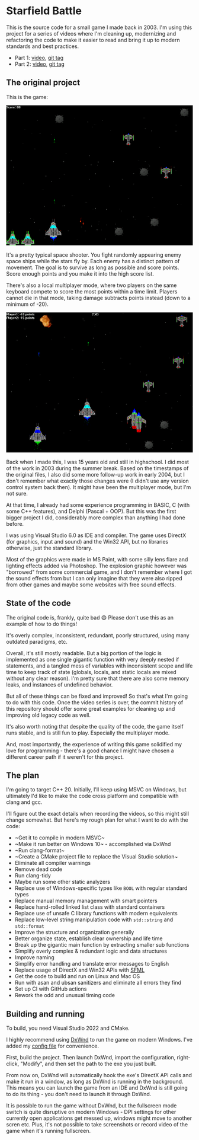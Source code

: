 # Starfield Battle

This is the source code for a small game I made back in 2003.
I'm using this project for a series of videos
where I'm cleaning up, modernizing and refactoring the code
to make it easier to read and bring it up to modern standards and best practices.

* Part 1: [video](https://youtu.be/aZR1y_zwNLw), [git tag](https://github.com/lethal-guitar/StarfieldBattle/commits/episode1)
* Part 2: [video](https://www.youtube.com/watch?v=gqCWnH24wqM), [git tag](https://github.com/lethal-guitar/StarfieldBattle/commits/episode2)

## The original project

This is the game:

![](screenshots/gameplay.png?raw=true "Starfield Battle gameplay screenshot")

It's a pretty typical space shooter.
You fight randomly appearing enemy space ships
while the stars fly by. Each enemy has
a distinct pattern of movement.
The goal is to survive as long as possible and score points.
Score enough points and you make it into the high score list.

There's also a local multiplayer mode,
where two players on the same keyboard compete
to score the most points within a time limit.
Players cannot die in that mode,
taking damage subtracts points instead (down to a minimum of -20).

![](screenshots/multiplayer.png?raw=true "Starfield Battle multiplayer screenshot")

Back when I made this, I was 15 years old and still in highschool.
I did most of the work in 2003 during the summer break.
Based on the timestamps of the original files,
I also did some more follow-up work in early 2004,
but I don't remember what exactly those changes were
(I didn't use any version control system back then).
It might have been the multiplayer mode,
but I'm not sure.

At that time, I already had some experience programming in BASIC,
C (with some C++ features),
and Delphi (Pascal + OOP).
But this was the first bigger project I did,
considerably more complex than anything I had done before.

I was using Visual Studio 6.0 as IDE and compiler.
The game uses DirectX (for graphics, input and sound) and the Win32 API,
but no libraries otherwise,
just the standard library.

Most of the graphics were made in MS Paint,
with some silly lens flare and lighting effects added via Photoshop.
The explosion graphic however was "borrowed" from some commercial game,
and I don't remember where I got the sound effects from but I can only
imagine that they were also ripped from other games and maybe some
websites with free sound effects.

## State of the code

The original code is, frankly, quite bad 😄
Please don't use this as an example of how to do things!

It's overly complex, inconsistent, redundant, poorly structured,
using many outdated paradigms, etc.

Overall, it's still mostly readable.
But a big portion of the logic is implemented as one single gigantic
function with very deeply nested if statements,
and a tangled mess of variables with
inconsistent scope and life time to keep track of state
(globals, locals, and static locals are mixed without any clear reason).
I'm pretty sure that there are also some memory leaks,
and instances of undefined behavior.

But all of these things can be fixed and improved!
So that's what I'm going to do with this code.
Once the video series is over,
the commit history of this repository should offer some
great examples for cleaning up and improving old legacy code
as well.

It's also worth noting that despite the quality of the code,
the game itself runs stable,
and is still fun to play.
Especially the multiplayer mode.

And, most importantly,
the experience of writing this game solidified my love
for programming - there's a good chance I might have chosen
a different career path if it weren't for this project.

## The plan

I'm going to target C++ 20.
Initially, I'll keep using MSVC on Windows,
but ultimately I'd like to make the code cross platform
and compatible with clang and gcc.

I'll figure out the exact details when recording the videos,
so this might still change somewhat.
But here's my rough plan for what I want to do with the code:

* ~Get it to compile in modern MSVC~
* ~Make it run better on Windows 10~ - accomplished via DxWnd
* ~Run clang-format~
* ~Create a CMake project file to replace the Visual Studio solution~
* Eliminate all compiler warnings
* Remove dead code
* Run clang-tidy
* Maybe run some other static analyzers
* Replace use of Windows-specific types like `BOOL` with regular standard types
* Replace manual memory management with smart pointers
* Replace hand-rolled linked list class with standard containers
* Replace use of unsafe C library functions with modern equivalents
* Replace low-level string manipulation code with `std::string` and `std::format`
* Improve the structure and organization generally
* Better organize state, establish clear ownership and life time
* Break up the gigantic main function by extracting smaller sub functions
* Simplify overly complex & redundant logic and data structures
* Improve naming
* Simplify error handling and translate error messages to English
* Replace usage of DirectX and Win32 APIs with [SFML](https://www.sfml-dev.org/)
* Get the code to build and run on Linux and Mac OS
* Run with asan and ubsan sanitizers and eliminate all errors they find
* Set up CI with GitHub actions
* Rework the odd and unusual timing code

## Building and running

To build, you need Visual Studio 2022 and CMake.

I highly recommend using [DxWnd](https://sourceforge.net/projects/dxwnd/)
to run the game on modern Windows.
I've added my [config file](https://raw.githubusercontent.com/lethal-guitar/StarfieldBattle/main/Starfield%20Battle.dxw) for convenience.

First, build the project.
Then launch DxWnd,
import the configuration, right-click, "Modify",
and then set the path to the exe you just built.

From now on, DxWnd will automatically hook the exe's DirectX API calls
and make it run in a window, as long as DxWnd is running in the background.
This means you can launch the game from an IDE and DxWnd is still going to do its thing -
you don't need to launch it through DxWnd.

It is possible to run the game without DxWnd,
but the fullscreen mode switch is quite disruptive
on modern Windows - DPI settings for other currently open
applications get messed up, windows might move to another scren
etc. Plus, it's not possible to take screenshots or record video of the game
when it's running fullscreen.
